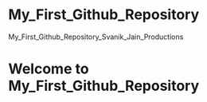 # My_First_Github_Repository
My_First_Github_Repository_Svanik_Jain_Productions
<h1>Welcome to My_First_Github_Repository</h1>
